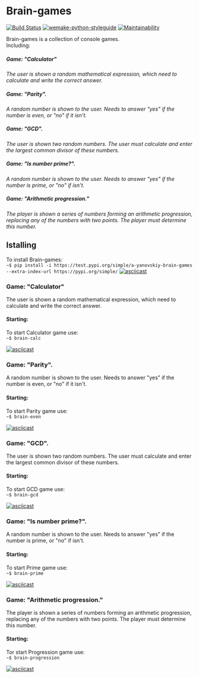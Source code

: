 # Brain-games
[![Build Status](https://travis-ci.com/a-yanovskiy/python-project-lvl1.svg?branch=master)](https://travis-ci.com/a-yanovskiy/python-project-lvl1)
[![wemake-python-styleguide](https://img.shields.io/badge/style-wemake-000000.svg)](https://github.com/wemake-services/wemake-python-styleguide)
[![Maintainability](https://api.codeclimate.com/v1/badges/06ecd24ffad07549a7f1/maintainability)](https://codeclimate.com/github/a-yanovskiy/python-project-lvl1/maintainability)

Brain-games is a collection of console games.  
Including:

##### Game: "Calculator"
_The user is shown a random mathematical expression, which need to calculate and write the correct answer._

##### Game: "Parity".
_A random number is shown to the user. Needs to answer "yes" if the number is even, or "no" if it isn't._

##### Game: "GCD".
_The user is shown two random numbers._
_The user must calculate and enter the largest common divisor of these numbers._

##### Game: "Is number prime?".
_A random number is shown to the user. Needs to answer "yes" if the number is prime, or "no" if isn't._

##### Game: "Arithmetic progression."
_The player is shown a series of numbers forming an arithmetic progression, replacing any of the numbers with two points. The player must determine this number._  


## Istalling
To install Brain-games:  
`~$ pip install -i https://test.pypi.org/simple/a-yanovskiy-brain-games --extra-index-url https://pypi.org/simple/`
[![asciicast](https://asciinema.org/a/22c9NpWnYgDck0xdfs7OuFumu.svg)](https://asciinema.org/a/22c9NpWnYgDck0xdfs7OuFumu)

### Game: "Calculator"
The user is shown a random mathematical expression, which need to calculate and write the correct answer.

#### Starting:
To start Calculator game use:  
`~$ brain-calc`

[![asciicast](https://asciinema.org/a/BX71okLywDzwRaITxJpw7WyjB.svg)](https://asciinema.org/a/BX71okLywDzwRaITxJpw7WyjB)

### Game: "Parity".
A random number is shown to the user. Needs to answer "yes" if the number is even, or "no" if it isn't.

#### Starting:
To start Parity game use:  
`~$ brain-even`

[![asciicast](https://asciinema.org/a/vCUCiXbsvXZcBsHnbdQDv49Gv.svg)](https://asciinema.org/a/vCUCiXbsvXZcBsHnbdQDv49Gv)

### Game: "GCD".
The user is shown two random numbers.
The user must calculate and enter the largest common divisor of these numbers.

#### Starting:
To start GCD game use:  
`~$ brain-gcd`

[![asciicast](https://asciinema.org/a/sj5zM6bne83T2E3cWhIl3wKoR.svg)](https://asciinema.org/a/sj5zM6bne83T2E3cWhIl3wKoR)

### Game: "Is number prime?".
A random number is shown to the user. Needs to answer "yes" if the number is prime,
or "no" if isn't.

#### Starting:
To start Prime game use:  
`~$ brain-prime`

[![asciicast](https://asciinema.org/a/I9xK0bzS2QLPBGnXvFgF30lOq.svg)](https://asciinema.org/a/I9xK0bzS2QLPBGnXvFgF30lOq)

### Game: "Arithmetic progression."
The player is shown a series of numbers forming an arithmetic progression,
replacing any of the numbers with two points. The player must determine this number.

#### Starting:
Tor start Progression game use:  
`~$ brain-progression`

[![asciicast](https://asciinema.org/a/GSXgGPYbMJX8KgYCiYZzS18ho.svg)](https://asciinema.org/a/GSXgGPYbMJX8KgYCiYZzS18ho)